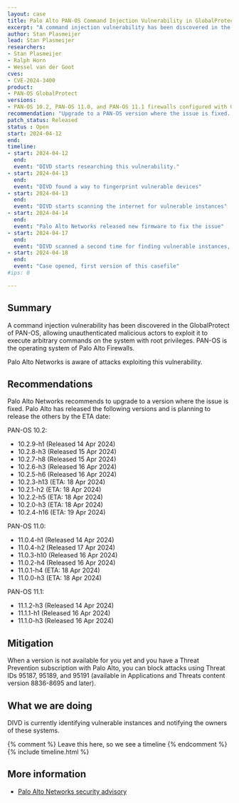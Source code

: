 ```yaml
---
layout: case
title: Palo Alto PAN-OS Command Injection Vulnerability in GlobalProtect
excerpt: "A command injection vulnerability has been discovered in the GlobalProtect feature of Palo Alto Networks PAN-OS software "
author: Stan Plasmeijer
lead: Stan Plasmeijer
researchers:
- Stan Plasmeijer
- Ralph Horn
- Wessel van der Goot
cves:
- CVE-2024-3400
product: 
- PAN-OS GlobalProtect
versions: 
- PAN-OS 10.2, PAN-OS 11.0, and PAN-OS 11.1 firewalls configured with GlobalProtect gateway or GlobalProtect portal (or both).
recommendation: "Upgrade to a PAN-OS version where the issue is fixed. The issue is fixed in PAN-OS 10.2.9-h1, PAN-OS 11.0.4-h1, PAN-OS 11.1.2-h3, and in all later PAN-OS versions."
patch_status: Released
status : Open
start: 2024-04-12
end: 
timeline:
- start: 2024-04-12
  end:
  event: "DIVD starts researching this vulnerability."
- start: 2024-04-13
  end:
  event: "DIVD found a way to fingerprint vulnerable devices"
- start: 2024-04-13
  end:
  event: "DIVD starts scanning the internet for vulnerable instances"
- start: 2024-04-14
  end:
  event: "Palo Alto Networks released new firmware to fix the issue"
- start: 2024-04-17
  end:
  event: "DIVD scanned a second time for finding vulnerable instances, which didn't update to the latest version yet"
- start: 2024-04-18
  end:
  event: "Case opened, first version of this casefile"
#ips: 0

---
```

## Summary

A command injection vulnerability has been discovered in the GlobalProtect of PAN-OS, allowing unauthenticated malicious actors to exploit it to execute arbitrary commands on the system with root privileges. PAN-OS is the operating system of Palo Alto Firewalls. 

Palo Alto Networks is aware of attacks exploiting this vulnerability.

## Recommendations

Palo Alto Networks recommends to upgrade to a version where the issue is fixed. Palo Alto has released the following versions and is planning to release the others by the ETA date:

PAN-OS 10.2:
* 10.2.9-h1 (Released 14 Apr 2024)
* 10.2.8-h3 (Released 15 Apr 2024)
* 10.2.7-h8 (Released 15 Apr 2024)
* 10.2.6-h3 (Released 16 Apr 2024)
* 10.2.5-h6 (Released 16 Apr 2024)
* 10.2.3-h13 (ETA: 18 Apr 2024)
* 10.2.1-h2 (ETA: 18 Apr 2024)
* 10.2.2-h5 (ETA: 18 Apr 2024)
* 10.2.0-h3 (ETA: 18 Apr 2024)
* 10.2.4-h16 (ETA: 19 Apr 2024)

PAN-OS 11.0:
* 11.0.4-h1 (Released 14 Apr 2024)
* 11.0.4-h2 (Released 17 Apr 2024)
* 11.0.3-h10 (Released 16 Apr 2024)
* 11.0.2-h4 (Released 16 Apr 2024)
* 11.0.1-h4 (ETA: 18 Apr 2024)
* 11.0.0-h3 (ETA: 18 Apr 2024)

PAN-OS 11.1:
* 11.1.2-h3 (Released 14 Apr 2024)
* 11.1.1-h1 (Released 16 Apr 2024)
* 11.1.0-h3 (Released 16 Apr 2024)

## Mitigation

When a version is not available for you yet and you have a Threat Prevention subscription with Palo Alto, you can block attacks using Threat IDs 95187, 95189, and 95191 (available in Applications and Threats content version 8836-8695 and later).

## What we are doing

DIVD is currently identifying vulnerable instances and notifying the owners of these systems.

{% comment %}  Leave this here, so we see a timeline {% endcomment %}
{% include timeline.html %}

## More information
* [Palo Alto Networks security advisory](https://security.paloaltonetworks.com/CVE-2024-3400)
